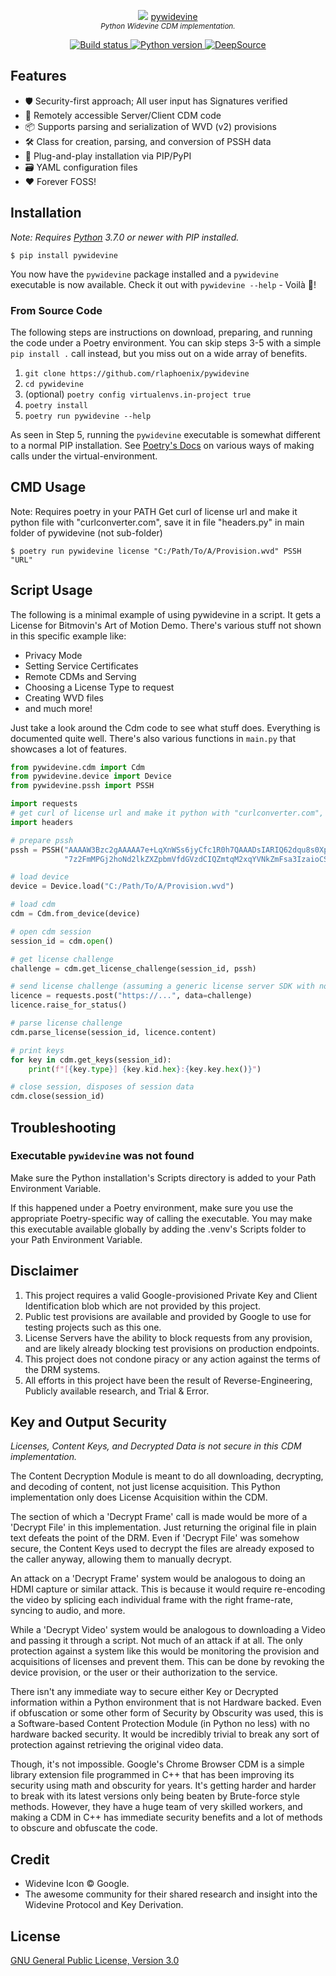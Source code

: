 <p align="center">
    <img src="docs/images/widevine_icon_24.png"> <a href="https://github.com/rlaphoenix/pywidevine">pywidevine</a>
    <br/>
    <sup><em>Python Widevine CDM implementation.</em></sup>
</p>

<p align="center">
    <a href="https://github.com/rlaphoenix/pywidevine/actions/workflows/ci.yml">
        <img src="https://github.com/rlaphoenix/pywidevine/actions/workflows/ci.yml/badge.svg" alt="Build status">
    </a>
    <a href="https://pypi.org/project/pywidevine">
        <img src="https://img.shields.io/badge/python-3.7%2B-informational" alt="Python version">
    </a>
    <a href="https://deepsource.io/gh/rlaphoenix/pywidevine">
        <img src="https://deepsource.io/gh/rlaphoenix/pywidevine.svg/?label=active+issues" alt="DeepSource">
    </a>
</p>

## Features

- 🛡️ Security-first approach; All user input has Signatures verified
- 👥 Remotely accessible Server/Client CDM code
- 📦 Supports parsing and serialization of WVD (v2) provisions
- 🛠️ Class for creation, parsing, and conversion of PSSH data
- 🧩 Plug-and-play installation via PIP/PyPI
- 🗃️ YAML configuration files
- ❤️ Forever FOSS!

## Installation

*Note: Requires [Python] 3.7.0 or newer with PIP installed.*

```shell
$ pip install pywidevine
```

You now have the `pywidevine` package installed and a `pywidevine` executable is now available.
Check it out with `pywidevine --help` - Voilà 🎉!

### From Source Code

The following steps are instructions on download, preparing, and running the code under a Poetry environment.
You can skip steps 3-5 with a simple `pip install .` call instead, but you miss out on a wide array of benefits.

1. `git clone https://github.com/rlaphoenix/pywidevine`
2. `cd pywidevine`
3. (optional) `poetry config virtualenvs.in-project true` 
4. `poetry install`
5. `poetry run pywidevine --help`

As seen in Step 5, running the `pywidevine` executable is somewhat different to a normal PIP installation.
See [Poetry's Docs] on various ways of making calls under the virtual-environment.

  [Python]: <https://python.org>
  [Poetry]: <https://python-poetry.org>
  [Poetry's Docs]: <https://python-poetry.org/docs/basic-usage/#using-your-virtual-environment>

## CMD Usage

Note: Requires poetry in your PATH Get curl of license url and make it python file with "curlconverter.com", save it in file "headers.py" in main folder of pywidevine (not sub-folder)

```shell
$ poetry run pywidevine license "C:/Path/To/A/Provision.wvd" PSSH "URL"
```

## Script Usage

The following is a minimal example of using pywidevine in a script. It gets a License for Bitmovin's
Art of Motion Demo. There's various stuff not shown in this specific example like:

- Privacy Mode
- Setting Service Certificates
- Remote CDMs and Serving
- Choosing a License Type to request
- Creating WVD files
- and much more!

Just take a look around the Cdm code to see what stuff does. Everything is documented quite well.
There's also various functions in `main.py` that showcases a lot of features.

```py
from pywidevine.cdm import Cdm
from pywidevine.device import Device
from pywidevine.pssh import PSSH

import requests
# get curl of license url and make it python with "curlconverter.com", save it in file "headers.py" in main folder of pywidevine (not sub-folder)
import headers

# prepare pssh
pssh = PSSH("AAAAW3Bzc2gAAAAA7e+LqXnWSs6jyCfc1R0h7QAAADsIARIQ62dqu8s0Xpa"
            "7z2FmMPGj2hoNd2lkZXZpbmVfdGVzdCIQZmtqM2xqYVNkZmFsa3IzaioCSEQyAA==")

# load device
device = Device.load("C:/Path/To/A/Provision.wvd")

# load cdm
cdm = Cdm.from_device(device)

# open cdm session
session_id = cdm.open()

# get license challenge
challenge = cdm.get_license_challenge(session_id, pssh)

# send license challenge (assuming a generic license server SDK with no API front)
licence = requests.post("https://...", data=challenge)
licence.raise_for_status()

# parse license challenge
cdm.parse_license(session_id, licence.content)

# print keys
for key in cdm.get_keys(session_id):
    print(f"[{key.type}] {key.kid.hex}:{key.key.hex()}")

# close session, disposes of session data
cdm.close(session_id)
```

## Troubleshooting

### Executable `pywidevine` was not found

Make sure the Python installation's Scripts directory is added to your Path Environment Variable.

If this happened under a Poetry environment, make sure you use the appropriate Poetry-specific way of calling
the executable. You may make this executable available globally by adding the .venv's Scripts folder to your
Path Environment Variable.

## Disclaimer

1. This project requires a valid Google-provisioned Private Key and Client Identification blob which are not
   provided by this project.
2. Public test provisions are available and provided by Google to use for testing projects such as this one.
3. License Servers have the ability to block requests from any provision, and are likely already blocking test
   provisions on production endpoints.
4. This project does not condone piracy or any action against the terms of the DRM systems.
5. All efforts in this project have been the result of Reverse-Engineering, Publicly available research, and Trial
   & Error.

## Key and Output Security

*Licenses, Content Keys, and Decrypted Data is not secure in this CDM implementation.*

The Content Decryption Module is meant to do all downloading, decrypting, and decoding of content, not just license
acquisition. This Python implementation only does License Acquisition within the CDM.

The section of which a 'Decrypt Frame' call is made would be more of a 'Decrypt File' in this implementation. Just
returning the original file in plain text defeats the point of the DRM. Even if 'Decrypt File' was somehow secure, the
Content Keys used to decrypt the files are already exposed to the caller anyway, allowing them to manually decrypt.

An attack on a 'Decrypt Frame' system would be analogous to doing an HDMI capture or similar attack. This is because it
would require re-encoding the video by splicing each individual frame with the right frame-rate, syncing to audio, and
more.

While a 'Decrypt Video' system would be analogous to downloading a Video and passing it through a script. Not much of
an attack if at all. The only protection against a system like this would be monitoring the provision and acquisitions
of licenses and prevent them. This can be done by revoking the device provision, or the user or their authorization to
the service.

There isn't any immediate way to secure either Key or Decrypted information within a Python environment that is not
Hardware backed. Even if obfuscation or some other form of Security by Obscurity was used, this is a Software-based
Content Protection Module (in Python no less) with no hardware backed security. It would be incredibly trivial to break
any sort of protection against retrieving the original video data.

Though, it's not impossible. Google's Chrome Browser CDM is a simple library extension file programmed in C++ that has
been improving its security using math and obscurity for years. It's getting harder and harder to break with its latest
versions only being beaten by Brute-force style methods. However, they have a huge team of very skilled workers, and
making a CDM in C++ has immediate security benefits and a lot of methods to obscure and obfuscate the code.

## Credit

- Widevine Icon &copy; Google.
- The awesome community for their shared research and insight into the Widevine Protocol and Key Derivation.

## License

[GNU General Public License, Version 3.0](LICENSE)
